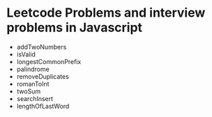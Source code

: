# Leetcode Problems and interview problems in Javascript
* addTwoNumbers
* isValid
* longestCommonPrefix
* palindrome
* removeDuplicates
* romanToInt
* twoSum
* searchInsert
* lengthOfLastWord
